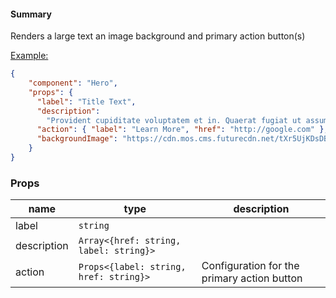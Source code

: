 #### Summary

Renders a large text an image background and primary action button(s)

<u>Example:</u>

```JSON
{
    "component": "Hero",
    "props": {
      "label": "Title Text",
      "description":
        "Provident cupiditate voluptatem et in. Quaerat fugiat ut assumenda excepturi exercitationem quasi. In deleniti eaque aut repudiandae et a id nisi.",
      "action": { "label": "Learn More", "href": "http://google.com" },
      "backgroundImage": "https://cdn.mos.cms.futurecdn.net/tXr5UjKDsDBrYBQM9znb2c-1024-80.jpg.webp",
    }
}
```

### Props

| name        | type                                   | description                                 |
| ----------- | -------------------------------------- | ------------------------------------------- |
| label       | `string`                               |                                             |
| description | `Array<{href: string, label: string}>` |                                             |
| action      | `Props<{label: string, href: string}>` | Configuration for the primary action button |
